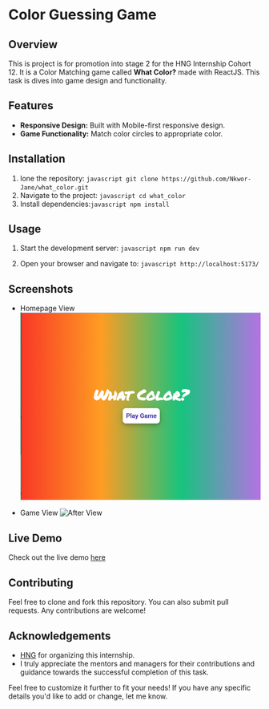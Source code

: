 # Color Guessing Game

## Overview

This is project is for promotion into stage 2 for the HNG Internship Cohort 12. It is  a Color Matching game called **What Color?** made with ReactJS. This task is dives into game design and functionality.

## Features

- **Responsive Design:** Built with Mobile-first responsive design.
- **Game Functionality:** Match color circles to appropriate color.

## Installation

1. lone the repository: ```javascript git clone https://github.com/Nkwor-Jane/what_color.git```
2. Navigate to the project: ```javascript cd what_color```
3. Install dependencies:```javascript npm install```

## Usage

1. Start the development server: ```javascript npm run dev```

2. Open your browser and navigate to: ```javascript http://localhost:5173/```

## Screenshots

- Homepage View
![Before View](public/what_color.png)

- Game View
![After View](public/mobile_view.png)

## Live Demo

Check out the live demo [here](https://janematchcolourgame.netlify.app/)

## Contributing

Feel free to clone and fork this repository. You can also submit pull requests. Any contributions are welcome!

## Acknowledgements

- [HNG](https://hng.tech/internship) for organizing this internship.
- I truly appreciate the mentors and managers for their contributions and guidance towards the successful completion of this task.

Feel free to customize it further to fit your needs! If you have any specific details you'd like to add or change, let me know.
